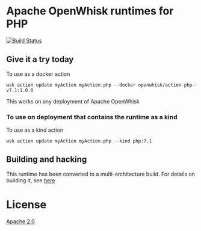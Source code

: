 <!--
#
# Licensed to the Apache Software Foundation (ASF) under one or more contributor
# license agreements.  See the NOTICE file distributed with this work for additional
# information regarding copyright ownership.  The ASF licenses this file to you
# under the Apache License, Version 2.0 (the # "License"); you may not use this
# file except in compliance with the License.  You may obtain a copy of the License
# at:
#
# http://www.apache.org/licenses/LICENSE-2.0
#
# Unless required by applicable law or agreed to in writing, software distributed
# under the License is distributed on an "AS IS" BASIS, WITHOUT WARRANTIES OR
# CONDITIONS OF ANY KIND, either express or implied.  See the License for the
# specific language governing permissions and limitations under the License.
#
-->

# Apache OpenWhisk runtimes for PHP

[![Build Status](https://travis-ci.org/apache/incubator-openwhisk-runtime-php.svg?branch=master)](https://travis-ci.org/apache/incubator-openwhisk-runtime-php)

## Give it a try today

To use as a docker action

```
wsk action update myAction myAction.php --docker openwhisk/action-php-v7.1:1.0.0
```

This works on any deployment of Apache OpenWhisk

### To use on deployment that contains the runtime as a kind

To use as a kind action

```
wsk action update myAction myAction.php --kind php:7.1
```

## Building and hacking

This runtime has been converted to a multi-architecture build.  For details on
building it, see
[here](https://github.com/apache/incubator-openwhisk/blob/master/docs/runtimes-building.md)

# License

[Apache 2.0](LICENSE.txt)


